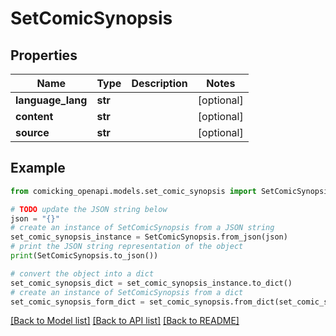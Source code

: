 # SetComicSynopsis


## Properties

Name | Type | Description | Notes
------------ | ------------- | ------------- | -------------
**language_lang** | **str** |  | [optional] 
**content** | **str** |  | [optional] 
**source** | **str** |  | [optional] 

## Example

```python
from comicking_openapi.models.set_comic_synopsis import SetComicSynopsis

# TODO update the JSON string below
json = "{}"
# create an instance of SetComicSynopsis from a JSON string
set_comic_synopsis_instance = SetComicSynopsis.from_json(json)
# print the JSON string representation of the object
print(SetComicSynopsis.to_json())

# convert the object into a dict
set_comic_synopsis_dict = set_comic_synopsis_instance.to_dict()
# create an instance of SetComicSynopsis from a dict
set_comic_synopsis_form_dict = set_comic_synopsis.from_dict(set_comic_synopsis_dict)
```
[[Back to Model list]](../README.md#documentation-for-models) [[Back to API list]](../README.md#documentation-for-api-endpoints) [[Back to README]](../README.md)


